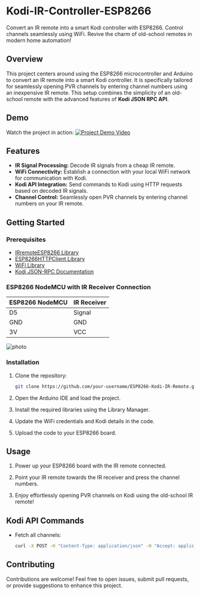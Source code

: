 # Kodi-IR-Controller-ESP8266
Convert an IR remote into a smart Kodi controller with ESP8266. Control channels seamlessly using WiFi. Revive the charm of old-school remotes in modern home automation!

## Overview

This project centers around using the ESP8266 microcontroller and Arduino to convert an IR remote into a smart Kodi controller. It is specifically tailored for seamlessly opening PVR channels by entering channel numbers using an inexpensive IR remote. This setup combines the simplicity of an old-school remote with the advanced features of **Kodi JSON RPC API**.

## Demo

Watch the project in action: [![Project Demo Video](https://img.youtube.com/vi/5jyfP5IJLSQ/0.jpg)](https://youtube.com/watch?v=5jyfP5IJLSQ&si=xKSJFhQx0Yml8SYH)

## Features

- **IR Signal Processing:** Decode IR signals from a cheap IR remote.
- **WiFi Connectivity:** Establish a connection with your local WiFi network for communication with Kodi.
- **Kodi API Integration:** Send commands to Kodi using HTTP requests based on decoded IR signals.
- **Channel Control:** Seamlessly open PVR channels by entering channel numbers on your IR remote.

## Getting Started

### Prerequisites

- [IRremoteESP8266 Library](https://github.com/crankyoldgit/IRremoteESP8266)
- [ESP8266HTTPClient Library](https://github.com/esp8266/Arduino/tree/master/libraries/ESP8266HTTPClient)
- [WiFi Library](https://github.com/esp8266/Arduino/tree/master/libraries/ESP8266WiFi)
- [Kodi JSON-RPC Documentation](https://kodi.wiki/view/JSON-RPC_API/v12)

### ESP8266 NodeMCU with IR Receiver Connection

| ESP8266 NodeMCU | IR Receiver   |
|------------------|---------------|
| D5               | Signal        |
| GND              | GND           |
| 3V               | VCC           |

![photo](https://i.ibb.co/1fZJTbX/f051dde4-521a-4f98-aaba-4afba607ee12.jpg)

### Installation

1. Clone the repository:

    ```bash
    git clone https://github.com/your-username/ESP8266-Kodi-IR-Remote.git
    ```

2. Open the Arduino IDE and load the project.

3. Install the required libraries using the Library Manager.

4. Update the WiFi credentials and Kodi details in the code.

5. Upload the code to your ESP8266 board.

## Usage

1. Power up your ESP8266 board with the IR remote connected.

2. Point your IR remote towards the IR receiver and press the channel numbers.

3. Enjoy effortlessly opening PVR channels on Kodi using the old-school IR remote!

## Kodi API Commands

- Fetch all channels:
    ```bash
    curl -X POST -H "Content-Type: application/json" -H "Accept: application/json" -H "Authorization: Basic $(echo -n 'kodi:kodi' | base64)" -d '{"jsonrpc": "2.0", "method": "PVR.GetChannels", "params": {"channelgroupid": 1}, "id": 1}' http://192.168.1.20:8080/jsonrpc
    ```

## Contributing

Contributions are welcome! Feel free to open issues, submit pull requests, or provide suggestions to enhance this project.


